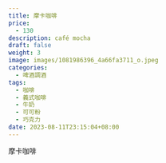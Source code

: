 ```yaml
---
title: 摩卡咖啡
price:
  - 130
description: café mocha
draft: false
weight: 3
image: images/1081986396_4a66fa3711_o.jpeg
categories:
  - 啤酒調酒
tags:
  - 咖啡
  - 義式咖啡
  - 牛奶
  - 可可粉
  - 巧克力
date: 2023-08-11T23:15:04+08:00
---
```


 摩卡咖啡
